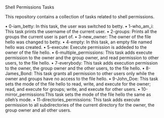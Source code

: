 Shell Permissions Tasks

This repository contains a collection of tasks related to shell permissions.

• 0-iam_betty: In this task, the user was switched to betty.
• 1-who_am_i: This task prints the username of the current user.
• 2-groups: Prints all the groups the current user is part of.
• 3-new_owner: The owner of the file hello was changed to betty.
• 4-empty: In this task, an empty file named hello was created.
• 5-execute: Execute permission is addeded to the owner of the file hello.
• 6-multiple_permissions: This task adds execute permission to the owner and the group owner, and read permission to other users, to the file hello.
• 7-everybody: This task adds execution permission to the owner, the group owner and the other users, to the file hello.
• 8-James_Bond: This task grants all permission to other users only while the owner and groups have no access to the file hello.
• 9-John_Doe: This task sets the mode of the file hello to read, write, and execute for the owner; read, and execute for groups; write, and execute for other users.
• 10-mirror_permissions:This task sets the mode of the file hello the same as olleh’s mode.
• 11-directories_permissions: This task adds execute permission to all subdirectories of the current directory for the owner, the group owner and all other users.